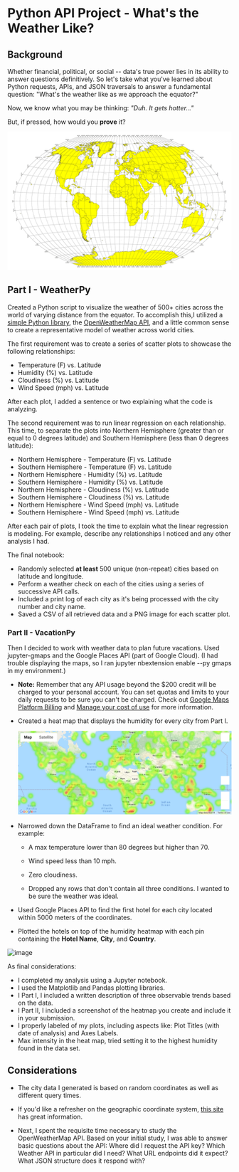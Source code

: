 # Python API Project - What's the Weather Like?

## Background

Whether financial, political, or social -- data's true power lies in its ability to answer questions definitively. So let's take what you've learned about Python requests, APIs, and JSON traversals to answer a fundamental question: "What's the weather like as we approach the equator?"

Now, we know what you may be thinking: _"Duh. It gets hotter..."_

But, if pressed, how would you **prove** it?

![Equator](Images/equatorsign.png)
## Part I - WeatherPy

Created a Python script to visualize the weather of 500+ cities across the world of varying distance from the equator. To accomplish this,I utilized a [simple Python library](https://pypi.python.org/pypi/citipy), the [OpenWeatherMap API](https://openweathermap.org/api), and a little common sense to create a representative model of weather across world cities.

The first requirement was to create a series of scatter plots to showcase the following relationships:

* Temperature (F) vs. Latitude
* Humidity (%) vs. Latitude
* Cloudiness (%) vs. Latitude
* Wind Speed (mph) vs. Latitude

After each plot, I added a sentence or two explaining what the code is analyzing.

The second requirement was  to run linear regression on each relationship. This time, to separate the plots into Northern Hemisphere (greater than or equal to 0 degrees latitude) and Southern Hemisphere (less than 0 degrees latitude):

* Northern Hemisphere - Temperature (F) vs. Latitude
* Southern Hemisphere - Temperature (F) vs. Latitude
* Northern Hemisphere - Humidity (%) vs. Latitude
* Southern Hemisphere - Humidity (%) vs. Latitude
* Northern Hemisphere - Cloudiness (%) vs. Latitude
* Southern Hemisphere - Cloudiness (%) vs. Latitude
* Northern Hemisphere - Wind Speed (mph) vs. Latitude
* Southern Hemisphere - Wind Speed (mph) vs. Latitude

After each pair of plots, I took the time to explain what the linear regression is modeling. For example, describe any relationships I noticed and any other analysis I had.

The final notebook:

* Randomly selected **at least** 500 unique (non-repeat) cities based on latitude and longitude.
* Perform a weather check on each of the cities using a series of successive API calls.
* Included a print log of each city as it's being processed with the city number and city name.
* Saved a CSV of all retrieved data and a PNG image for each scatter plot.

### Part II - VacationPy

Then I decided to work with weather data to plan future vacations. Used jupyter-gmaps and the Google Places API (part of Google Cloud). (I had trouble displaying the maps, so I ran jupyter nbextension enable --py gmaps in my environment.)

* **Note:** Remember that any API usage beyond the $200 credit will be charged to your personal account. You can set quotas and limits to your daily requests to be sure you can't be charged. Check out [Google Maps Platform Billing](https://developers.google.com/maps/billing/gmp-billing#monitor-and-restrict-consumption) and [Manage your cost of use](https://developers.google.com/maps/documentation/javascript/usage-and-billing#set-caps) for more information.


* Created a heat map that displays the humidity for every city from Part I.

  ![heatmap](Images/heatmap.png)

* Narrowed down the DataFrame to find an ideal weather condition. For example:

  * A max temperature lower than 80 degrees but higher than 70.

  * Wind speed less than 10 mph.

  * Zero cloudiness.

  * Dropped any rows that don't contain all three conditions. I wanted to be sure the weather was ideal.


* Used Google Places API to find the first hotel for each city located within 5000 meters of the coordinates.

* Plotted the hotels on top of the humidity heatmap with each pin containing the **Hotel Name**, **City**, and **Country**.


![image](https://user-images.githubusercontent.com/94668201/159743097-53d2a9be-cc82-4c1f-b1bd-177a7d900e74.png)

As final considerations:

* I completed my analysis using a Jupyter notebook.
* I used the Matplotlib and Pandas plotting libraries.
* I Part I, I included a written description of three observable trends based on the data.
* I Part II, I  included a screenshot of the heatmap you create and include it in your submission.
* I  properly labeled of my plots, including aspects like: Plot Titles (with date of analysis) and Axes Labels.
*  Max intensity in the heat map, tried setting it to the highest humidity found in the data set.

## Considerations

* The city data I generated is based on random coordinates as well as different query times.

* If you'd like a refresher on the geographic coordinate system, [this site](http://desktop.arcgis.com/en/arcmap/10.3/guide-books/map-projections/about-geographic-coordinate-systems.htm) has great information.

* Next, I spent the requisite time necessary to study the OpenWeatherMap API. Based on your initial study, I was able to answer basic questions about the API: Where did I request the API key? Which Weather API in particular did I need? What URL endpoints did it expect? What JSON structure does it respond with? 
